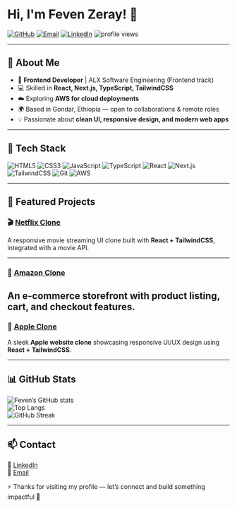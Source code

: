 # Hi, I'm Feven Zeray! 👋

<p align="left">
  <a href="https://github.com/Feven-Z"><img src="https://img.shields.io/badge/GitHub-Feven--Z-black?logo=github" alt="GitHub"></a>
  <a href="mailto:fevenzeray2028@gmail.com"><img src="https://img.shields.io/badge/Email-Contact-blue?logo=gmail" alt="Email"></a>
  <a href="https://linkedin.com/in/feven-zeray"><img src="https://img.shields.io/badge/LinkedIn-Connect-0A66C2?logo=linkedin&logoColor=white" alt="LinkedIn"></a>
  <img src="https://komarev.com/ghpvc/?username=Feven-Z&style=flat" alt="profile views"/>
</p>

---

## 🚀 About Me
- 🎯 **Frontend Developer** | ALX Software Engineering (Frontend track)  
- 💻 Skilled in **React, Next.js, TypeScript, TailwindCSS**  
- ☁️ Exploring **AWS for cloud deployments**  
- 🌍 Based in Gondar, Ethiopia — open to collaborations & remote roles  
- 💡 Passionate about **clean UI, responsive design, and modern web apps**  

---

## 🧰 Tech Stack
![HTML5](https://img.shields.io/badge/HTML5-E34F26?logo=html5&logoColor=white)
![CSS3](https://img.shields.io/badge/CSS3-1572B6?logo=css3&logoColor=white)
![JavaScript](https://img.shields.io/badge/JavaScript-F7DF1E?logo=javascript&logoColor=black)
![TypeScript](https://img.shields.io/badge/TypeScript-3178C6?logo=typescript&logoColor=white)
![React](https://img.shields.io/badge/React-20232A?logo=react&logoColor=61DAFB)
![Next.js](https://img.shields.io/badge/Next.js-000000?logo=nextdotjs&logoColor=white)
![TailwindCSS](https://img.shields.io/badge/TailwindCSS-06B6D4?logo=tailwindcss&logoColor=white)
![Git](https://img.shields.io/badge/Git-F05032?logo=git&logoColor=white)
![AWS](https://img.shields.io/badge/AWS-232F3E?logo=amazonaws&logoColor=FF9900)

---

## 🌟 Featured Projects

### 🎬 [Netflix Clone](https://github.com/Feven-Z/Netflix-Clone)
A responsive movie streaming UI clone built with **React + TailwindCSS**, integrated with a movie API.

---

### 🛒 [Amazon Clone](https://github.com/Feven-Z/Amazon-Clone)
An e-commerce storefront with product listing, cart, and checkout features. 
---

### 🍎 [Apple Clone](https://github.com/Feven-Z/Apple-Clone)
A sleek **Apple website clone** showcasing responsive UI/UX design using **React + TailwindCSS**.

---

## 📊 GitHub Stats
![Feven’s GitHub stats](https://github-readme-stats.vercel.app/api?username=Feven-Z&show_icons=true&theme=radical)  
![Top Langs](https://github-readme-stats.vercel.app/api/top-langs/?username=Feven-Z&layout=compact&theme=radical)  
![GitHub Streak](https://streak-stats.demolab.com?user=Feven-Z&theme=radical)  

---

## 📫 Contact
💼 [LinkedIn](https://linkedin.com/in/fevenzeray)  
📧 [Email](mailto:fevenzeray2028@gmail.com)  

⚡ Thanks for visiting my profile — let’s connect and build something impactful 🚀
